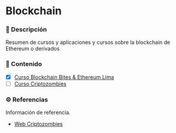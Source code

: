 # Blockchain

### 📝 Descripción

Resumen de cursos y aplicaciones y cursos sobre la blockchain de Ethereum o derivados

### 📒 Contenido

- [x] [Curso Blockchain Bites & Ethereum Lima](freecode_api/README.md)
- [ ] [Curso Criptozombies](node_basic/README.md)

### ⚙️ Referencias

Información de referencia.

- [Web Criptozombies](https://cryptozombies.io/)

